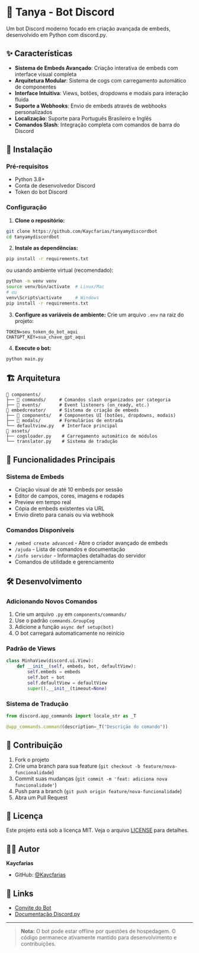 # 🤖 Tanya - Bot Discord

Um bot Discord moderno focado em criação avançada de embeds, desenvolvido em Python com discord.py.

## ✨ Características

- **Sistema de Embeds Avançado**: Criação interativa de embeds com interface visual completa
- **Arquitetura Modular**: Sistema de cogs com carregamento automático de componentes
- **Interface Intuitiva**: Views, botões, dropdowns e modais para interação fluida
- **Suporte a Webhooks**: Envio de embeds através de webhooks personalizados
- **Localização**: Suporte para Português Brasileiro e Inglês
- **Comandos Slash**: Integração completa com comandos de barra do Discord

## 🚀 Instalação

### Pré-requisitos

- Python 3.8+
- Conta de desenvolvedor Discord
- Token do bot Discord

### Configuração

1. **Clone o repositório:**

```bash
git clone https://github.com/Kaycfarias/tanyamydiscordbot
cd tanyamydiscordbot
```

2. **Instale as dependências:**

```bash
pip install -r requirements.txt
```

ou usando ambiente virtual (recomendado):

```bash
python -m venv venv
source venv/bin/activate  # Linux/Mac
# ou
venv\Scripts\activate     # Windows
pip install -r requirements.txt
```

3. **Configure as variáveis de ambiente:**
   Crie um arquivo `.env` na raiz do projeto:

```env
TOKEN=seu_token_do_bot_aqui
CHATGPT_KEY=sua_chave_gpt_aqui
```

4. **Execute o bot:**

```bash
python main.py
```

## 🏗️ Arquitetura

```
📁 components/
├── 📁 commands/     # Comandos slash organizados por categoria
├── 📁 events/       # Event listeners (on_ready, etc.)
📁 embedcreator/     # Sistema de criação de embeds
├── 📁 components/   # Componentes UI (botões, dropdowns, modais)
├── 📁 modals/       # Formulários de entrada
└── defaultview.py   # Interface principal
📁 assets/
├── cogsloader.py    # Carregamento automático de módulos
└── translator.py    # Sistema de tradução
```

## 🎯 Funcionalidades Principais

### Sistema de Embeds

- Criação visual de até 10 embeds por sessão
- Editor de campos, cores, imagens e rodapés
- Preview em tempo real
- Cópia de embeds existentes via URL
- Envio direto para canais ou via webhook

### Comandos Disponíveis

- `/embed create advanced` - Abre o criador avançado de embeds
- `/ajuda` - Lista de comandos e documentação
- `/info servidor` - Informações detalhadas do servidor
- Comandos de utilidade e gerenciamento

## 🛠️ Desenvolvimento

### Adicionando Novos Comandos

1. Crie um arquivo `.py` em `components/commands/`
2. Use o padrão `commands.GroupCog`
3. Adicione a função `async def setup(bot)`
4. O bot carregará automaticamente no reinício

### Padrão de Views

```python
class MinhaView(discord.ui.View):
    def __init__(self, embeds, bot, defaultView):
        self.embeds = embeds
        self.bot = bot
        self.defaultView = defaultView
        super().__init__(timeout=None)
```

### Sistema de Tradução

```python
from discord.app_commands import locale_str as _T

@app_commands.command(description=_T("Descrição do comando"))
```

## 🤝 Contribuição

1. Fork o projeto
2. Crie uma branch para sua feature (`git checkout -b feature/nova-funcionalidade`)
3. Commit suas mudanças (`git commit -m 'feat: adiciona nova funcionalidade'`)
4. Push para a branch (`git push origin feature/nova-funcionalidade`)
5. Abra um Pull Request

## 📄 Licença

Este projeto está sob a licença MIT. Veja o arquivo [LICENSE](LICENSE) para detalhes.

## 👨‍💻 Autor

**Kaycfarias**

- GitHub: [@Kaycfarias](https://github.com/Kaycfarias)

## 🔗 Links

- [Convite do Bot](https://discord.com/oauth2/authorize?client_id=1103371629117063278&permissions=275415166032&scope=applications.commands%20bot)
- [Documentação Discord.py](https://discordpy.readthedocs.io/)

---

> **Nota:** O bot pode estar offline por questões de hospedagem. O código permanece ativamente mantido para desenvolvimento e contribuições.
